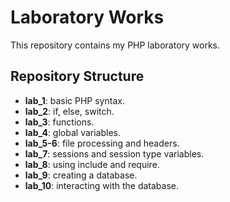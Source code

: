 # Laboratory Works

This repository contains my PHP laboratory works.

## Repository Structure

- **lab_1**: basic PHP syntax.
- **lab_2**: if, else, switch.
- **lab_3**: functions.
- **lab_4**: global variables.
- **lab_5-6**: file processing and headers.
- **lab_7**: sessions and session type variables.
- **lab_8**: using include and require.
- **lab_9**: creating a database.
- **lab_10**: interacting with the database.
